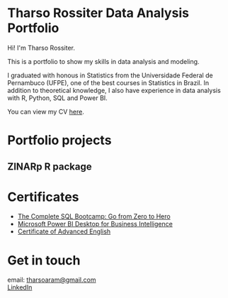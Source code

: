 # Tharso Rossiter Data Analysis Portfolio

Hi! I'm Tharso Rossiter.

This is a portfolio to show my skills in data analysis and modeling.

I graduated with honous in Statistics from the  Universidade Federal de Pernambuco (UFPE), one of the best courses in Statistics in Brazil. In addition to theoretical knowledge, I also have experience in data analysis with R, Python, SQL and Power BI.

You can view my CV [here](./CAETharsoRossiter.pdf).

# Portfolio projects

## ZINARp R package

# Certificates

* [The Complete SQL Bootcamp: Go from Zero to Hero](ude.my/UC-902e8147-e35b-420c-b5db-26bf03014cb5)
* [Microsoft Power BI Desktop for Business Intelligence](ude.my/UC-52945b6e-4c51-4465-8daa-760a6c677660)
* [Certificate of Advanced English](./CAETharsoRossiter.pdf)

# Get in touch

email: tharsoaram@gmail.com \
[LinkedIn](https://www.linkedin.com/in/tharso-rossiter-a03948197/)
